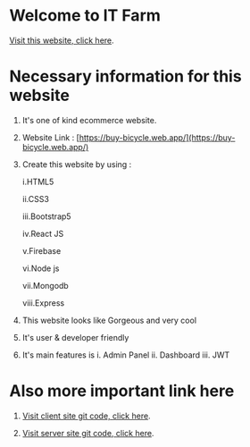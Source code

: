 # Welcome to IT Farm

[Visit this website, click here](https://buy-bicycle.web.app/).

# Necessary information for this website

1. It's one of kind ecommerce website.

2. Website Link : [https://buy-bicycle.web.app/](https://buy-bicycle.web.app/)

3. Create this website by using :

    i.HTML5
  
    ii.CSS3
  
    iii.Bootstrap5
  
    iv.React JS
  
    v.Firebase

    vi.Node js

    vii.Mongodb

    viii.Express

4. This website looks like Gorgeous and very cool
5. It's user & developer friendly
6. It's main features is
    i. Admin Panel
    ii. Dashboard
    iii. JWT

# Also more important link here

1. [Visit client site git code, click here](https://github.com/muhammadnowshad/client-it-farm). 

2. [Visit server site git code, click here](https://github.com/muhammadnowshad/server-it-farm).
    

